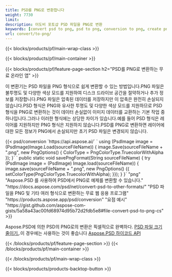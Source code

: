 ```yaml
---
title: PSD를 PNG로 변환합니다
weight: 7730
limit: 
description: 어도비 포토샵 PSD 파일을 PNG로 변환
keywords: [convert psd to png, psd to png, conversion to png, create png from psd, print psd as png]
url: convert/to-png/
---
```


{{< blocks/products/pf/main-wrap-class >}}

{{< blocks/products/pf/main-container >}}

{{< blocks/products/pf/feature-page-section h2="PSD를 PNG로 변환하는 무료 온라인 앱" >}}
<p>이 변환기는 PSD 파일을 PNG 형식으로 쉽게 변환할 수 있는 방법입니다.PNG 파일은 불투명도 및 다양한 색상 모드를 지원하여 디스크 드라이브 공간을 절약하거나 추가 정보를 저장합니다.PNG 파일은 압축된 데이터를 저장하지만 이 압축은 완전히 손실되지 않습니다.PSD 형식은 PNG와 유사한 투명도 및 다양한 색상 모드를 지원하므로 PSD 형식을 PNG로 변환하는 것이 데이터 손실없이 이미지 데이터를 교환하는 기본 작업 중 하나입니다.그러나 이러한 형식에는 상당한 차이가 있습니다.예를 들어 PSD 형식은 레이어를 지원하지만 PNG 형식은 지원하지 않습니다.PSD를 PNG로 변환하면 레이어에 대한 모든 정보가 PNG에서 손실되지만 초기 PSD 파일은 변경되지 않습니다.</p>
{{< psd/conversion `https://api.aspose.ai/` 
`    using (PsdImage image = (PsdImage)Image.Load(sourceFileName))
    {
        image.Save(sourceFileName + ".png",  new PngOptions() {  ColorType = PngColorType.TruecolorWithAlpha });
    }` 
	`    public static void savePngFormat(String sourceFileName) {
        try (PsdImage image = (PsdImage) Image.load(sourceFileName)) {
            image.save(sourceFileName + ".png", new PngOptions() {{
                setColorType(PngColorType.TruecolorWithAlpha);
            }});
        }
    }` 
	"png" 
"Aspose.PSD 를 사용하여 PSD에서 PNG로 예제를 변환할 수 있습니다."  "https://docs.aspose.com/psd/net/convert-psd-to-other-formats/" 
"PSD 파일을 PNG 및 기타 여러 형식으로 변환하는 무료 웹 응용 프로그램" "https://products.aspose.app/psd/conversion" 
"요점 예시" "https://gist.github.com/aspose-com-gists/5a58a43ac00fd68974d95b72d2fdb5e8#file-convert-psd-to-png-cs" >}}
<p>Aspose.PSD에 의한 PSD의 PNG로의 변환은 픽셀적으로 완벽하다. <a href="/psd/reduce-size">PSD 파일 크기 줄이기.</a>.이 경우에는 사용하는 것이 좋습니다 <a href="/psd">Aspose.PSD 하이코드 API</a></p>
{{< /blocks/products/pf/feature-page-section >}}
{{< /blocks/products/pf/main-container >}}


{{< /blocks/products/pf/main-wrap-class >}}

{{< blocks/products/products-backtop-button >}}

